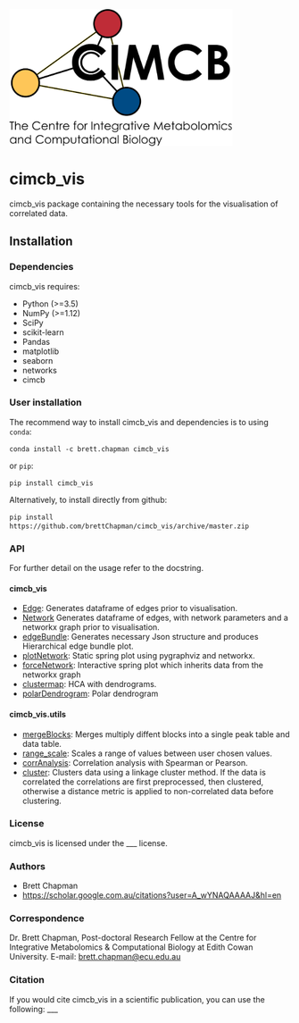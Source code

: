 <img src="cimcb_logo.png" alt="drawing" width="400"/>

# cimcb_vis
cimcb_vis package containing the necessary tools for the visualisation of correlated data.

## Installation

### Dependencies
cimcb_vis requires:
- Python (>=3.5)
- NumPy (>=1.12)
- SciPy
- scikit-learn
- Pandas
- matplotlib
- seaborn
- networks
- cimcb

### User installation
The recommend way to install cimcb_vis and dependencies is to using ``conda``:
```console
conda install -c brett.chapman cimcb_vis
```
or ``pip``:
```console
pip install cimcb_vis
```
Alternatively, to install directly from github:
```console
pip install https://github.com/brettChapman/cimcb_vis/archive/master.zip
```

### API
For further detail on the usage refer to the docstring.

#### cimcb_vis
- [Edge](https://github.com/brettChapman//cimcb_vis/blob/master/cimcb_vis/Edge.py): Generates dataframe of edges prior to visualisation.
- [Network](https://github.com/brettChapman//cimcb_vis/blob/master/cimcb_vis/Network.py) Generates dataframe of edges, with network parameters and a networkx graph prior to visualisation.
- [edgeBundle](https://github.com/brettChapman/cimcb_vis/blob/master/cimcb_vis/edgeBundle.py): Generates necessary Json structure and produces Hierarchical edge bundle plot.
- [plotNetwork](https://github.com/brettChapman/cimcb_vis/blob/master/cimcb_vis/plotNetwork.py): Static spring plot using pygraphviz and networkx.
- [forceNetwork](https://github.com/brettChapman/cimcb_vis/blob/master/cimcb_vis/forceNetwork.py): Interactive spring plot which inherits data from the networkx graph
- [clustermap](https://github.com/brettChapman/cimcb_vis/blob/master/cimcb_vis/clustermap.py): HCA with dendrograms.
- [polarDendrogram](https://github.com/brettChapman/cimcb_vis/blob/master/cimcb_vis/polarDendrogram.py): Polar dendrogram

#### cimcb_vis.utils
- [mergeBlocks](https://github.com/brettChapman/cimcb_vis/blob/master/cimcb_vis/utils/mergeBlocks.py): Merges multiply diffent blocks into a single peak table and data table.
- [range_scale](https://github.com/brettChapman/cimcb_vis/blob/master/cimcb_vis/utils/range_scale.py): Scales a range of values between user chosen values.
- [corrAnalysis](https://github.com/brettChapman/cimcb_vis/blob/master/cimcb_vis/corrAnalysis.py): Correlation analysis with Spearman or Pearson.
- [cluster](https://github.com/brettChapman/cimcb_vis/blob/master/cimcb_vis/utils/spatialClustering.py): Clusters data using a linkage cluster method. If the data is correlated the correlations are first preprocessed, then clustered, otherwise a distance metric is applied to non-correlated data before clustering.

### License
cimcb_vis is licensed under the ___ license.

### Authors
- Brett Chapman
- https://scholar.google.com.au/citations?user=A_wYNAQAAAAJ&hl=en

### Correspondence
Dr. Brett Chapman, Post-doctoral Research Fellow at the Centre for Integrative Metabolomics & Computational Biology at Edith Cowan University.
E-mail: brett.chapman@ecu.edu.au

### Citation
If you would cite cimcb_vis in a scientific publication, you can use the following: ___
